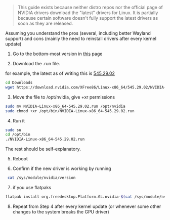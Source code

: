> This guide exists because neither distro repos nor the official page of NVIDIA drivers download the "latest" drivers for Linux.
> It is partially because certain software doesn't fully support the latest drivers as soon as they are released. 

Assuming you understand the pros (several, including better Wayland support) and cons (mainly the need to reinstall drivers after every kernel update)

1. Go to the bottom-most version in [this](https://download.nvidia.com/XFree86/Linux-x86_64/) page

2. Download the .run file. 

for example, the latest as of writing this is [545.29.02](https://download.nvidia.com/XFree86/Linux-x86_64/545.29.02/NVIDIA-Linux-x86_64-545.29.02.run)

```bash
cd Downloads
wget https://download.nvidia.com/XFree86/Linux-x86_64/545.29.02/NVIDIA-Linux-x86_64-545.29.02.run
```
3. Move the file to /opt/nvidia, give +xr permissions

```bash
sudo mv NVIDIA-Linux-x86_64-545.29.02.run /opt/nvidia
sudo chmod +xr /opt/bin/NVIDIA-Linux-x86_64-545.29.02.run
```
4. Run it

```bash
sudo su
cd /opt/bin
./NVIDIA-Linux-x86_64-545.29.02.run
```
The rest should be self-explanatory.

5. Reboot

6. Confirm if the new driver is working by running 

```bash
 cat /sys/module/nvidia/version
```

7. if you use flatpaks

```bash
flatpak install org.freedesktop.Platform.GL.nvidia-$(cat /sys/module/nvidia/version | tr '.' '-')
```

8. Repeat from Step 4 after every kernel update (or whenever some other changes to the system breaks the GPU driver)


 
